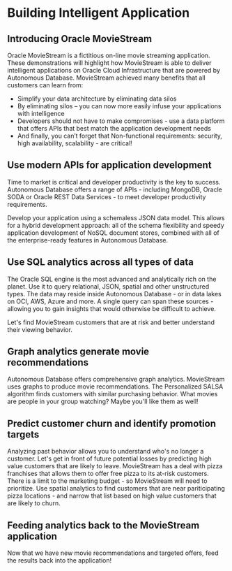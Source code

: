 # Building Intelligent Application

## Introducing Oracle MovieStream
Oracle MovieStream is a fictitious on-line movie streaming application. These demonstrations will highlight how MovieStream is able to deliver intelligent applications on Oracle Cloud Infrastructure that are powered by Autonomous Database. MovieStream achieved many benefits that all customers can learn from:
* Simplify your data architecture by eliminating data silos
* By eliminating silos – you can now more easily infuse your applications with intelligence
* Developers should not have to make compromises - use a data platform that offers APIs that best match the application development needs
* And finally, you can’t forget that Non-functional requirements: security, high availability, scalability - are critical!

[](youtube:C0DWnTpSL-k)

## Use modern APIs for application development
Time to market is critical and developer productivity is the key to success. Autonomous Database offers a range of APIs - including MongoDB, Oracle SODA or Oracle REST Data Services - to meet developer productivity requirements. 

Develop your application using a schemaless JSON data model. This allows for a hybrid development approach: all of the schema flexibility and speedy application development of NoSQL document stores, combined with all of the enterprise-ready features in Autonomous Database. 

[](youtube:qBZJYWTaOLw?start=181)

## Use SQL analytics across all types of data
The Oracle SQL engine is the most advanced and analytically rich on the planet. Use it to query relational, JSON, spatial and other unstructured types. The data may reside inside Autonomous Database - or in data lakes on OCI, AWS, Azure and more. A single query can span these sources - allowing you to gain insights that would otherwise be difficult to achieve.

Let's find MovieStream customers that are at risk and better understand their viewing behavior.

[](youtube:qBZJYWTaOLw?start=607)

## Graph analytics generate movie recommendations
Autonomous Database offers comprehensive graph analytics. MovieStream uses graphs to produce movie recommendations. The Personalized SALSA algorithm finds customers with similar purchasing behavior. What movies are people in your group watching? Maybe you'll like them as well!

[](youtube:qBZJYWTaOLw?start=838)

## Predict customer churn and identify promotion targets
Analyzing past behavior allows you to understand who's no longer a customer. Let's get in front of future potential losses by predicting high value customers that are likely to leave. MovieStream has a deal with pizza franchises that allows them to offer free pizza to its at-risk customers. There is a limit to the marketing budget - so MovieStream will need to prioritize. Use spatial analytics to find customers that are near pariticipating pizza locations - and narrow that list based on high value customers that are likely to churn.

[](youtube:qBZJYWTaOLw?start=999)


## Feeding analytics back to the MovieStream application
Now that we have new movie recommendations and targeted offers, feed the results back into the application!

[](youtube:qBZJYWTaOLw?start=1256)

